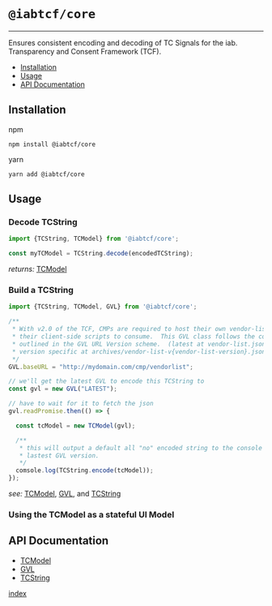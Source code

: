 # `@iabtcf/core`
---
Ensures consistent encoding and decoding of TC Signals for the iab. Transparency and Consent Framework (TCF).

 * [Installation](#installation)
 * [Usage](#usage)
 * [API Documentation](#api-documentation)

## Installation

npm
```
npm install @iabtcf/core
```

yarn
```
yarn add @iabtcf/core
```
## Usage
### Decode TCString

```typescript
import {TCString, TCModel} from '@iabtcf/core';

const myTCModel = TCString.decode(encodedTCString);

```
*returns:* [TCModel](docs/api/classes/tcmodel.md)

### Build a TCString

```typescript
import {TCString, TCModel, GVL} from '@iabtcf/core';

/**
 * With v2.0 of the TCF, CMPs are required to host their own vendor-list.json for
 * their client-side scripts to consume.  This GVL class follows the convention
 * outlined in the GVL URL Version scheme.  (latest at vendor-list.json and
 * version specific at archives/vendor-list-v{vendor-list-version}.json
 */
GVL.baseURL = "http://mydomain.com/cmp/vendorlist";

// we'll get the latest GVL to encode this TCString to
const gvl = new GVL("LATEST");

// have to wait for it to fetch the json
gvl.readPromise.then(() => {

  const tcModel = new TCModel(gvl);

  /**
   * this will output a default all "no" encoded string to the console at the
   * lastest GVL version.
   */
  comsole.log(TCString.encode(tcModel));
});
```
*see:* [TCModel](docs/api/classes/tcmodel.md), [GVL](docs/api/classes/gvl.md), and [TCString](docs/api/classes/tcstring.md)

### Using the TCModel as a stateful UI Model

## API Documentation

 * [TCModel](docs/api/classes/tcmodel.md)
 * [GVL](docs/api/classes/gvl.md)
 * [TCString](docs/api/classes/tcstring.md)

[index](docs/api/README.md)
